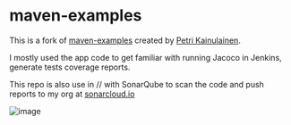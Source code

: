 # maven-examples

This is a fork of [maven-examples](https://github.com/pkainulainen/maven-examples) created by [Petri Kainulainen](https://github.com/pkainulainen).

I mostly used the app code to get familiar with running Jacoco in Jenkins, generate tests coverage reports.

This repo is also use in // with SonarQube to scan the code and push reports to my org at [sonarcloud.io](https://sonarcloud.io/)


![image](https://user-images.githubusercontent.com/42792052/151946678-ee3dbd9d-f3bf-446e-8e91-7ee84fb868b1.png)
